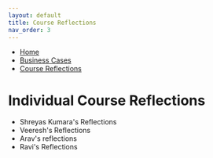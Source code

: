 ```yaml
---
layout: default
title: Course Reflections
nav_order: 3
---
```



- [Home](home.md)
- [Business Cases](business_cases.md)
- [Course Reflections](course_reflections.md)

# Individual Course Reflections
- Shreyas Kumara's Reflections
- Veeresh's Reflections
- Arav's reflections
- Ravi's Reflections
